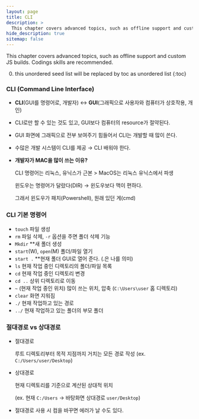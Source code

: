 ```yaml
---
layout: page
title: CLI
description: >
  This chapter covers advanced topics, such as offline support and custom JS builds. Codings skills are recommended.
hide_description: true
sitemap: false
---
```


This chapter covers advanced topics, such as offline support and custom JS builds. Codings skills are recommended.

0. this unordered seed list will be replaced by toc as unordered list
{:toc}

### **CLI (Command Line Interface)**

- **CLI**(GUI를 명령어로, 개발자) ↔ **GUI**(그래픽으로 사용자와 컴퓨터가 상호작용, 개인)
- CLI로만 할 수 있는 것도 있고, GUI보다 컴퓨터의 resource가 절약된다.
- GUI 화면에 그래픽으로 전부 보여주기 힘들어서 CLI는 개발할 때 많이 쓴다.
- 수많은 개발 시스템이 CLI를 제공 → CLI 배워야 한다.
- **개발자가 MAC을 많이 쓰는 이유?**
    
    CLI 명령어는 리눅스, 유닉스가 근본 > MacOS는 리눅스 유닉스에서 파생
    
    윈도우는 명령어가 달랐다(DIR) → 윈도우보다 맥이 편하다.
    
    그래서 윈도우가 패치(Powershell), 원래 있던 게(cmd)
    

### **CLI 기본 명령어**

- `touch` 파일 생성
- `rm` 파일 삭제, `-r` 옵션을 주면 폴더 삭제 기능
- `Mkdir` **새 폴더 생성
- `start`(W), `open`(M) 폴더/파일 열기
- `start .` **현재 폴더 GUI로 열어 준다. (.은 나를 의미)
- `ls` 현재 작업 중인 디렉토리의 폴더/파일 목록
- `cd` 현재 작업 중인 디렉토리 변경
- `cd ..` 상위 디렉토리로 이동
- `~` (현재 작업 중인 위치) 많이 쓰는 위치, 압축 (`C:\Users\user` 홈 디렉토리)
- `clear` 화면 지워짐
- `./` 현재 작업하고 있는 경로
- `../` 현재 작업하고 있는 폴더의 부모 폴더

### **절대경로 vs 상대경로**

- 절대경로
    
    루트 디렉토리부터 목적 지점까지 거치는 모든 경로 작성 (ex. `C:/Users/user/Desktop`)
    
- 상대경로
    
    현재 디렉토리를 기준으로 계산된 상대적 위치
    
    (ex. 현재 `C:/Users` → 바탕화면 상대경로 `user/Desktop`)
    
- 절대경로 사용 시 컴을 바꾸면 에러가 날 수도 있다.
